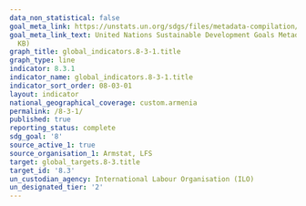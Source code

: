 ```yaml
---
data_non_statistical: false
goal_meta_link: https://unstats.un.org/sdgs/files/metadata-compilation/Metadata-Goal-8.pdf
goal_meta_link_text: United Nations Sustainable Development Goals Metadata (PDF 231
  KB)
graph_title: global_indicators.8-3-1.title
graph_type: line
indicator: 8.3.1
indicator_name: global_indicators.8-3-1.title
indicator_sort_order: 08-03-01
layout: indicator
national_geographical_coverage: custom.armenia
permalink: /8-3-1/
published: true
reporting_status: complete
sdg_goal: '8'
source_active_1: true
source_organisation_1: Armstat, LFS
target: global_targets.8-3.title
target_id: '8.3'
un_custodian_agency: International Labour Organisation (ILO)
un_designated_tier: '2'
---
```

